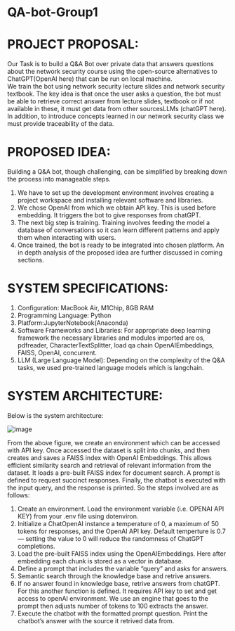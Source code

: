 # QA-bot-Group1

# PROJECT PROPOSAL:
Our Task is to build a Q&A Bot over private data that answers questions about the network security course using the open-source alternatives to ChatGPT(OpenAI here) that can be run on local machine. <br />
We train the bot using network security lecture slides and network security textbook. The key idea is that once the user asks a question, the bot must be able to retrieve correct answer from lecture slides, textbook or if not available in these, it must get data from other sourcesLLMs (chatGPT here). In addition, to introduce concepts learned in our network security class we must provide traceability of the data.

# PROPOSED IDEA:
Building a Q&A bot, though challenging, can be simplified by breaking down the process into
manageable steps.
1. We have to set up the development environment involves creating a project workspace and installing relevant software and libraries.
2. We chose OpenAI from which we obtain API key. This is used before embedding. It triggers the bot to give responses from chatGPT.
3. The next big step is training. Training involves feeding the model a database of conversations so it can learn different patterns and apply them when interacting with users.
4. Once trained, the bot is ready to be integrated into chosen platform. An in depth analysis of the proposed idea are further discussed in coming sections.

# SYSTEM SPECIFICATIONS:
1) Configuration: MacBook Air, M1Chip, 8GB RAM
2) Programming Language: Python
3) Platform:JupyterNotebook(Anaconda)
4) Software Frameworks and Libraries: For appropriate deep learning framework the necessary libraries and modules imported are os, pdfreader, CharacterTextSplitter, load qa chain OpenAIEmbeddings, FAISS, OpenAI, concurrent.
5) LLM (Large Language Model): Depending on the complexity of the Q&A tasks, we used pre-trained language models which is langchain.

# SYSTEM ARCHITECTURE:
Below is the system architecture:

![image](https://github.com/NavyaKamireddy/QA-bot-Group1/assets/146391951/15547197-2ed3-464c-9d85-0398a89e0ebd)

From the above figure, we create an environment which can be accessed with API key. Once accessed the dataset is split into chunks, and then creates and saves a FAISS index with OpenAI Embeddings. This allows efficient similarity search and retrieval of relevant information from the dataset. It loads a pre-built FAISS index for document search. A prompt is defined to request succinct responses. Finally, the chatbot is executed with the input query, and the response is printed. So the steps involved are as follows:

1) Create an environment. Load the environment variable (i.e. OPENAI API KEY) from your .env file using dotenviron.
2) Initialize a ChatOpenAI instance a temperature of 0, a maximum of 50 tokens for responses, and the OpenAI API key. Default temperture is 0.7 — setting the value to 0 will reduce the randomness of ChatGPT completions.
3) Load the pre-built FAISS index using the OpenAIEmbeddings. Here after embedding each chunk is stored as a vector in database.
4) Define a prompt that includes the variable “query” and asks for answers.
5) Semantic search through the knowledge base and retrive answers.
6) If no answer found in knowledge base, retrive answers from chatGPT. For this another function is defined. It requires API key to set and get access to openAI environment. We use an engine that goes to the prompt then adjusts number of tokens to 100 extracts the answer.
7) Execute the chatbot with the formatted prompt question. Print the chatbot’s answer with the source it retrived data from.




